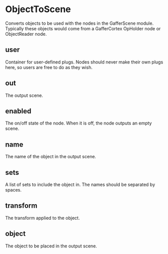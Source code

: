 # ObjectToScene

Converts objects to be used with the nodes in the
GafferScene module. Typically these objects would
come from a GafferCortex OpHolder node or ObjectReader
node.

## user

 Container for user-defined plugs. Nodes
should never make their own plugs here,
so users are free to do as they wish.

## out

 The output scene.

## enabled

 The on/off state of the node. When it is off, the node outputs
an empty scene.

## name

 The name of the object in the output scene.

## sets

 A list of sets to include the object in. The
names should be separated by spaces.

## transform

 The transform applied to the object.

## object

 The object to be placed in the output scene.


